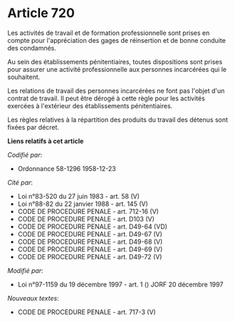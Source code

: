 # Article 720

Les activités de travail et de formation professionnelle sont prises en compte pour l'appréciation des gages de réinsertion
et de bonne conduite des condamnés.

Au sein des établissements pénitentiaires, toutes dispositions sont prises pour assurer une activité professionnelle aux
personnes incarcérées qui le souhaitent.

Les relations de travail des personnes incarcérées ne font pas l'objet d'un contrat de travail. Il peut être dérogé à cette
règle pour les activités exercées à l'extérieur des établissements pénitentiaires.

Les règles relatives à la répartition des produits du travail des détenus sont fixées par décret.

**Liens relatifs à cet article**

_Codifié par_:

  - Ordonnance 58-1296 1958-12-23

_Cité par_:

  - Loi n°83-520 du 27 juin 1983 - art. 58 (V)
  - Loi n°88-82 du 22 janvier 1988 - art. 145 (V)
  - CODE DE PROCEDURE PENALE - art. 712-16 (V)
  - CODE DE PROCEDURE PENALE - art. D103 (V)
  - CODE DE PROCEDURE PENALE - art. D49-64 (VD)
  - CODE DE PROCEDURE PENALE - art. D49-67 (V)
  - CODE DE PROCEDURE PENALE - art. D49-68 (V)
  - CODE DE PROCEDURE PENALE - art. D49-69 (V)
  - CODE DE PROCEDURE PENALE - art. D49-72 (V)

_Modifié par_:

  - Loi n°97-1159 du 19 décembre 1997 - art. 1 () JORF 20 décembre 1997

_Nouveaux textes_:

  - CODE DE PROCEDURE PENALE - art. 717-3 (V)
